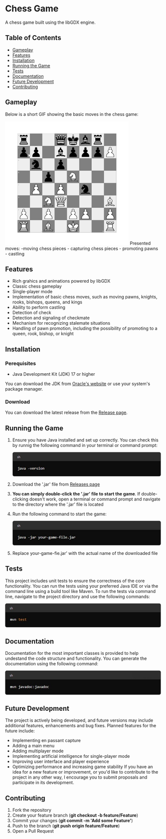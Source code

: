 # Chess Game

A chess game built using the libGDX engine.

## Table of Contents
- [Gameplay](#gameplay)
- [Features](#features)
- [Installation](#installation)
- [Running the Game](#running-the-game)
- [Tests](#tests)
- [Documentation](#documentation)
- [Future Development](#future-development)
- [Contributing](#contributing)

## Gameplay
Below is a short GIF showing the basic moves in the chess game:

<img src="gameplay.gif" alt="Gameplay GIF" width="400"/>
Presented moves: 
-moving chess pieces
- capturing chess pieces
- promoting pawns
- castling

## Features
- Rich grahics and animations powered by libGDX
- Classic chess gameplay
- Single-player mode
- Implementation of basic chess moves, such as moving pawns, knights, rooks, bishops, queens, and kings
- Ability to perform castling
- Detection of check
- Detection and signaling of checkmate
- Mechanism for recognizing stalemate situations
- Handling of pawn promotion, including the possibility of promoting to a queen, rook, bishop, or knight

## Installation
### Perequisites
- Java Development Kit (JDK) 17 or higher

You can download the JDK from [Oracle's website](https://www.oracle.com/pl/java/technologies/downloads/) or use your system's package manager.
### Download
You can download the latest release from the [Release page](https://github.com/palaszwaldemar/Chess-gdx/releases).

## Running the Game
1. Ensure you have Java installed and set up correctly. You can check this by runnig the following command in your terminal or command prompt:

   ![java -version](1.jpg)
2. Download the '.jar' file from [Releases page](https://github.com/palaszwaldemar/Chess-gdx/releases)
3. **You can simply double-click the '.jar' file to start the game**. If double-clicking doesn't work, open a terminal or command prompt and navigate to the directory where the '.jar' file is located
4. Run the following command to start the game:

   ![java -jar your-game-file.jar](2.jpg)
5. Replace your-game-fie.jar' with the actual name of the downloaded file

## Tests
This project includes unit tests to ensure the correctness of the core functionality. You can run the tests using your preferred Java IDE or via the command line using a build tool like Maven. To run the tests via command line, navigate to the project directory and use the following commands:

![mvn test](3.jpg)

## Documentation
Documentation for the most important classes is provided to help undestand the code structure and functionality. You can generate the documentation using the following command:

![mvn javadoc:javadoc](4.jpg)

## Future Development
The project is actively being developed, and future versions may include additional features, enhancements and bug fixes. Planned features for the future include:
- Implementing en passant capture
- Adding a main menu
- Adding multiplayer mode
- Implementing artificial intelligence for single-player mode
- Improving user interface and player experience
- Optimizing performance and increasing game stability
If you have an idea for a new feature or improvement, or you'd like to contribute to the project in any other way, I encourage you to submit proposals and participate in its development.

## Contributing
1. Fork the repository
2. Create your feature branch (**git checkout -b feature/Feature**)
3. Commit your changes (**git commit -m 'Add some Feature'**)
4. Push to the branch (**git push origin feature/Feature**)
5. Open a Pull Request
